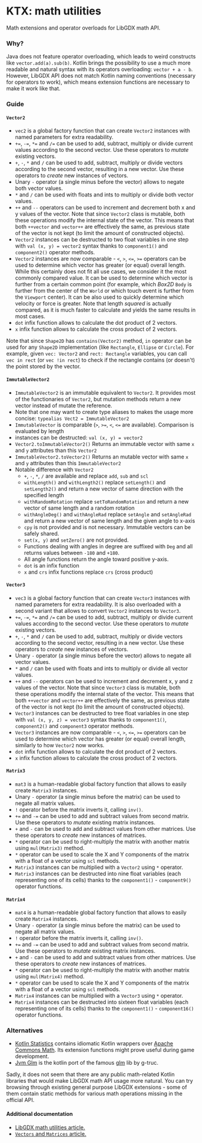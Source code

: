 # KTX: math utilities

Math extensions and operator overloads for LibGDX math API.

### Why?

Java does not feature operator overloading, which leads to weird constructs like `vector.add(a).sub(b)`. Kotlin brings
the possibility to use a much more readable and natural syntax with its operators overloading: `vector + a - b`. However,
LibGDX API does not match Kotlin naming conventions (necessary for operators to work), which means extension functions
are necessary to make it work like that.

### Guide

#### `Vector2`

- `vec2` is a global factory function that can create `Vector2` instances with named parameters for extra readability.
- `+=`, `-=`, `*=` and `/=` can be used to add, subtract, multiply or divide current values according to the second
vector. Use these operators to _mutate_ existing vectors.
- `+`, `-`, `*` and `/` can be used to add, subtract, multiply or divide vectors according to the second vector, resulting
in a new vector. Use these operators to _create_ new instances of vectors.
- Unary `-` operator (a single minus before the vector) allows to negate both vector values.
- `*` and `/` can be used with floats and ints to multiply or divide both vector values.
- `++` and `--` operators can be used to increment and decrement both x and y values of the vector. Note that since
`Vector2` class is mutable, both these operations modify the internal state of the vector. This means that both `++vector`
and `vector++` are effectively the same, as previous state of the vector is not kept (to limit the amount of constructed
objects).
- `Vector2` instances can be destructed to two float variables in one step with `val (x, y) = vector2` syntax thanks to
`component1()` and `component2()` operator methods.
- `Vector2` instances are now comparable - `<`, `>`, `<=`, `>=` operators can be used to determine which vector has greater
(or equal) overall length. While this certainly does not fit all use cases, we consider it the most commonly compared
value. It can be used to determine which vector is further from a certain common point (for example, which *Box2D* `Body`
is further from the center of the `World` or which touch event is further from the `Viewport` center). It can be also
used to quickly determine which velocity or force is greater. Note that length *squared* is actually compared, as it is
much faster to calculate and yields the same results in most cases.
- `dot` infix function allows to calculate the dot product of 2 vectors.
- `x` infix function allows to calculate the cross product of 2 vectors.

Note that since `Shape2D` has `contains(Vector2)` method, `in` operator can be used for any `Shape2D` implementation
(like `Rectangle`, `Ellipse` or `Circle`). For example, given `vec: Vector2` and `rect: Rectangle` variables, you can
call `vec in rect` (or `vec !in rect`) to check if the rectangle contains (or doesn't) the point stored by the vector.

#### `ImmutableVector2`
- `ImmutableVector2` is an immutable equivalent to `Vector2`. It provides most of the functionaries of `Vector2`, but
mutation methods return a new vector instead of mutate the reference.
- Note that one may want to create type aliases to makes the usage more concise: `typealias Vect2 = ImmutableVector2`
- `ImmutableVector` is comparable (`>`, `>=`, `<`, `<=` are available). Comparison is evaluated by length
- instances can be destructed: `val (x, y) = vector2`
- `Vector2.toImmutableVector2()` Returns an immutable vector with same `x` and `y` attributes than this `Vector2`
- `ImmutableVector2.toVector2()` Returns an mutable vector with same `x` and `y` attributes than this `ImmutableVector2`
- Notable difference with `Vector2`
  - `+`, `-`, `*`, `/` are available and replace `add`, `sub` and `scl`
  - `withLength()` and `withLength2()` replace `setLength()` and `setLength2()` and return a new vector of same direction
  with the specified length
  - `withRandomRotation` replace `setToRandomRotation` and return a new vector of same length and a random rotation
  - `withAngleDeg()` and `withAngleRad` replace `setAngle` and `setAngleRad` and return a new vector of same length and
  the given angle to x-axis
  - `cpy` is not provided and is not necessary. Immutable vectors can be safely shared.
  - `set(x, y)` and `setZero()` are not provided.   
  - Functions dealing with angles in degree are suffixed with `Deg` and all returns values between `-180` and `+180`.
  - All angle functions return the angle toward positive y-axis.
  - `dot` is an infix function
  - `x` and `crs` infix functions replace `crs` (cross product)

#### `Vector3`

- `vec3` is a global factory function that can create `Vector3` instances with named parameters for extra readability.
It is also overloaded with a second variant that allows to convert `Vector2` instances to `Vector3`.
- `+=`, `-=`, `*=` and `/=` can be used to add, subtract, multiply or divide current values according to the second
vector. Use these operators to _mutate_ existing vectors.
- `+`, `-`, `*` and `/` can be used to add, subtract, multiply or divide vectors according to the second
vector, resulting in a new vector. Use these operators to _create_ new instances of vectors.
- Unary `-` operator (a single minus before the vector) allows to negate all vector values.
- `*` and `/` can be used with floats and ints to multiply or divide all vector values.
- `++` and `--` operators can be used to increment and decrement x, y and z values of the vector. Note that since
`Vector3` class is mutable, both these operations modify the internal state of the vector. This means that both `++vector`
and `vector++` are effectively the same, as previous state of the vector is not kept (to limit the amount of constructed
objects).
- `Vector3` instances can be destructed to tree float variables in one step with `val (x, y, z) = vector3` syntax thanks
to `component1()`, `component2()` and `component3` operator methods.
- `Vector3` instances are now comparable - `<`, `>`, `<=`, `>=` operators can be used to determine which vector has greater
(or equal) overall length, similarly to how `Vector2` now works.
- `dot` infix function allows to calculate the dot product of 2 vectors.
- `x` infix function allows to calculate the cross product of 2 vectors.

#### `Matrix3`

- `mat3` is a human-readable global factory function that allows to easily create `Matrix3` instances.
- Unary `-` operator (a single minus before the matrix) can be used to negate all matrix values.
- `!` operator before the matrix inverts it, calling `inv()`.
- `+=` and `-=` can be used to add and subtract values from second matrix. Use these operators to _mutate_
existing matrix instances.
- `+` and `-` can be used to add and subtract values from other matrices. Use these operators to _create_
new instances of matrices.
- `*` operator can be used to right-multiply the matrix with another matrix using `mul(Matrix3)` method.
- `*` operator can be used to scale the X and Y components of the matrix with a float of a vector using `scl` methods.
- `Matrix3` instances can be multiplied with a `Vector2` using `*` operator.
- `Matrix3` instances can be destructed into nine float variables (each representing one of its cells) thanks to the
`component1()` - `component9()` operator functions.

#### `Matrix4`

- `mat4` is a human-readable global factory function that allows to easily create `Matrix4` instances.
- Unary `-` operator (a single minus before the matrix) can be used to negate all matrix values.
- `!` operator before the matrix inverts it, calling `inv()`.
- `+=` and `-=` can be used to add and subtract values from second matrix. Use these operators to _mutate_
existing matrix instances.
- `+` and `-` can be used to add and subtract values from other matrices. Use these operators to _create_
new instances of matrices.
- `*` operator can be used to right-multiply the matrix with another matrix using `mul(Matrix4)` method.
- `*` operator can be used to scale the X and Y components of the matrix with a float of a vector using `scl` methods.
- `Matrix4` instances can be multiplied with a `Vector3` using `*` operator.
- `Matrix4` instances can be destructed into sixteen float variables (each representing one of its cells) thanks to the
`component1()` - `component16()` operator functions.

### Alternatives

- [Kotlin Statistics](https://github.com/thomasnield/kotlin-statistics) contains idiomatic Kotlin wrappers over
[Apache Commons Math](http://commons.apache.org/proper/commons-math/userguide/stat.html). Its extension functions might
prove useful during game development.
- [Jvm Glm](https://github.com/kotlin-graphics/glm) is the kotlin port of the famous [glm](https://github.com/g-truc/glm) lib by g-truc.

Sadly, it does not seem that there are any public math-related Kotlin libraries that would make LibGDX math API usage more
natural. You can try browsing through existing general purpose LibGDX extensions - some of them contain static methods
for various math operations missing in the official API.

#### Additional documentation

- [LibGDX math utilities article.](https://github.com/libgdx/libgdx/wiki/Math-utilities)
- [`Vectors` and `Matrices` article.](https://github.com/libgdx/libgdx/wiki/Vectors%2C-matrices%2C-quaternions)
